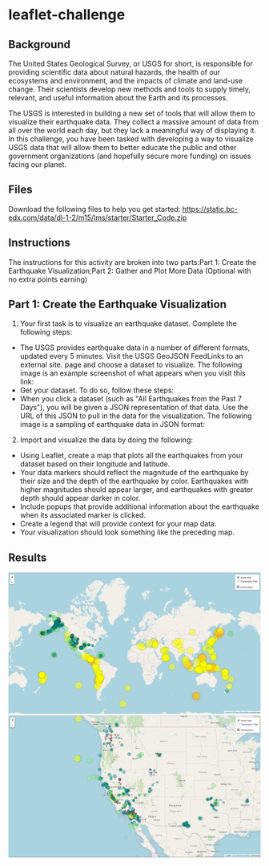 # leaflet-challenge
## Background
The United States Geological Survey, or USGS for short, is responsible for providing scientific data about natural hazards, the health of our ecosystems and environment, and the impacts of climate and land-use change. Their scientists develop new methods and tools to supply timely, relevant, and useful information about the Earth and its processes.

The USGS is interested in building a new set of tools that will allow them to visualize their earthquake data. They collect a massive amount of data from all over the world each day, but they lack a meaningful way of displaying it. In this challenge, you have been tasked with developing a way to visualize USGS data that will allow them to better educate the public and other government organizations (and hopefully secure more funding) on issues facing our planet.

## Files
Download the following files to help you get started: https://static.bc-edx.com/data/dl-1-2/m15/lms/starter/Starter_Code.zip

## Instructions
The instructions for this activity are broken into two parts:Part 1: Create the Earthquake Visualization;Part 2: Gather and Plot More Data (Optional with no extra points earning)

## Part 1: Create the Earthquake Visualization
1. Your first task is to visualize an earthquake dataset. Complete the following steps:
  - The USGS provides earthquake data in a number of different formats, updated every 5 minutes. Visit the USGS GeoJSON FeedLinks to an external site. page and choose a dataset to visualize. The following image is an example screenshot of what appears when you visit this link:
  - Get your dataset. To do so, follow these steps:
  - When you click a dataset (such as "All Earthquakes from the Past 7 Days"), you will be given a JSON representation of that data. Use the URL of this JSON to pull in the data for the visualization. The following image is a sampling of earthquake data in JSON format:

2. Import and visualize the data by doing the following:
 - Using Leaflet, create a map that plots all the earthquakes from your dataset based on their longitude and latitude.
 - Your data markers should reflect the magnitude of the earthquake by their size and the depth of the earthquake by color. Earthquakes with higher magnitudes should appear larger, and earthquakes with greater depth should appear darker in color.
 - Include popups that provide additional information about the earthquake when its associated marker is clicked.
 - Create a legend that will provide context for your map data.
 - Your visualization should look something like the preceding map.
 
## Results
![leaflet_map](https://github.com/MaddyGutieruiz/leaflet-challenge/blob/main/Images/leaflet_map.png)
![CA_map](https://github.com/MaddyGutieruiz/leaflet-challenge/blob/main/Images/CA_map.png)
